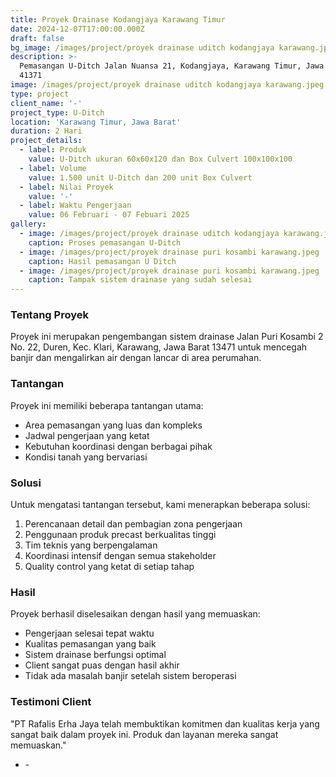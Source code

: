 ```yaml
---
title: Proyek Drainase Kodangjaya Karawang Timur
date: 2024-12-07T17:00:00.000Z
draft: false
bg_image: /images/project/proyek drainase uditch kodangjaya karawang.jpeg
description: >-
  Pemasangan U-Ditch Jalan Nuansa 21, Kodangjaya, Karawang Timur, Jawa Barat
  41371
image: /images/project/proyek drainase uditch kodangjaya karawang.jpeg
type: project
client_name: '-'
project_type: U-Ditch
location: 'Karawang Timur, Jawa Barat'
duration: 2 Hari
project_details:
  - label: Produk
    value: U-Ditch ukuran 60x60x120 dan Box Culvert 100x100x100
  - label: Volume
    value: 1.500 unit U-Ditch dan 200 unit Box Culvert
  - label: Nilai Proyek
    value: '-'
  - label: Waktu Pengerjaan
    value: 06 Februari - 07 Febuari 2025
gallery:
  - image: /images/project/proyek drainase uditch kodangjaya karawang.jpeg
    caption: Proses pemasangan U-Ditch
  - image: /images/project/proyek drainase puri kosambi karawang.jpeg
    caption: Hasil pemasangan U Ditch
  - image: /images/project/proyek drainase puri kosambi karawang.jpeg
    caption: Tampak sistem drainase yang sudah selesai
---
```


### Tentang Proyek

Proyek ini merupakan pengembangan sistem drainase Jalan Puri Kosambi 2 No. 22, Duren, Kec. Klari, Karawang, Jawa Barat 13471 untuk mencegah banjir dan mengalirkan air dengan lancar di area perumahan.

### Tantangan

Proyek ini memiliki beberapa tantangan utama:

* Area pemasangan yang luas dan kompleks
* Jadwal pengerjaan yang ketat
* Kebutuhan koordinasi dengan berbagai pihak
* Kondisi tanah yang bervariasi

### Solusi

Untuk mengatasi tantangan tersebut, kami menerapkan beberapa solusi:

1. Perencanaan detail dan pembagian zona pengerjaan
2. Penggunaan produk precast berkualitas tinggi
3. Tim teknis yang berpengalaman
4. Koordinasi intensif dengan semua stakeholder
5. Quality control yang ketat di setiap tahap

### Hasil

Proyek berhasil diselesaikan dengan hasil yang memuaskan:

* Pengerjaan selesai tepat waktu
* Kualitas pemasangan yang baik
* Sistem drainase berfungsi optimal
* Client sangat puas dengan hasil akhir
* Tidak ada masalah banjir setelah sistem beroperasi

### Testimoni Client

"PT Rafalis Erha Jaya telah membuktikan komitmen dan kualitas kerja yang sangat baik dalam proyek ini. Produk dan layanan mereka sangat memuaskan."

* \-
